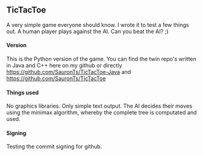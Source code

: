 ## TicTacToe

A very simple game everyone should know. 
I wrote it to test a few things out.
A human player plays against the AI.
Can you beat the AI? ;)

#### Version

This is the Python version of the game.
You can find the twin repo's written in Java and C++ here on my github or directly https://github.com/SauronTs/TicTacToe-Java and https://github.com/SauronTs/TicTacToe

#### Things used
No graphics libraries. Only simple text output.
The AI decides their moves using the minimax algorithm, whereby the complete tree is computated and used.

#### Signing
Testing the commit signing for github.

